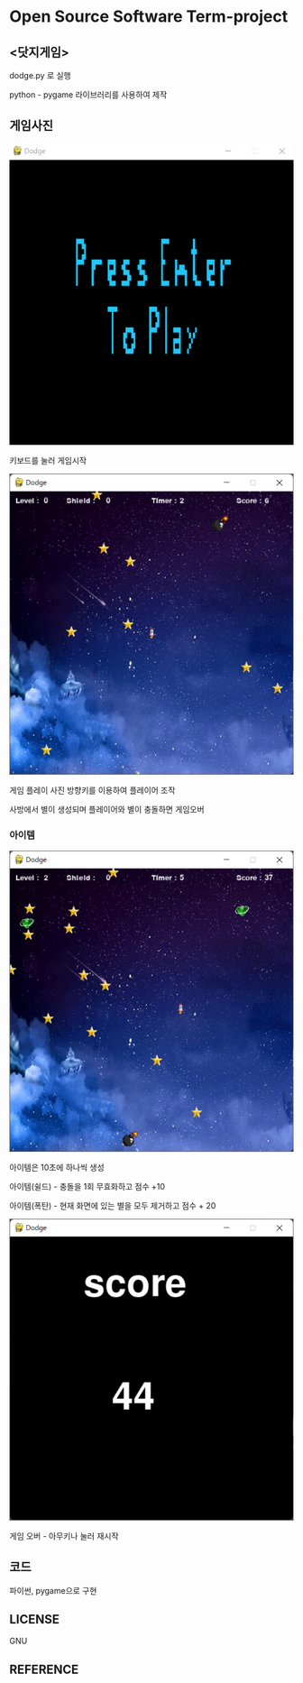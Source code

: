 # Open Source Software Term-project

## <닷지게임>

dodge.py 로 실행


python - pygame 라이브러리를 사용하여 제작


## 게임사진


![game start](Oss_project/game_image/game_start.png)

키보드를 눌러 게임시작


![game running](Oss_project/game_image/game_running.png)

게임 플레이 사진
방향키를 이용하여 플레이어 조작

사방에서 별이 생성되며 플레이어와 별이 충돌하면 게임오버

### 아이템
![game_running2](Oss_project/game_image/game_running2.png)


아이템은 10초에 하나씩 생성

아이템(쉴드) - 충돌을 1회 무효화하고 점수 +10

아이템(폭탄) - 현재 화면에 있는 별을 모두 제거하고 점수 + 20


![game_end](Oss_project/game_image/game_end.png)

게임 오버 - 아무키나 눌러 재시작


## 코드


파이썬, pygame으로 구현


## LICENSE

GNU

## REFERENCE

